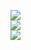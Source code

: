 ![](https://archive.6k2ldk.xyz/hate/20241019-trans-x/1.jpg)<br>
![](https://archive.6k2ldk.xyz/hate/20241019-trans-x/2.jpg)<br>
![](https://archive.6k2ldk.xyz/hate/20241019-trans-x/3.jpg)<br>
